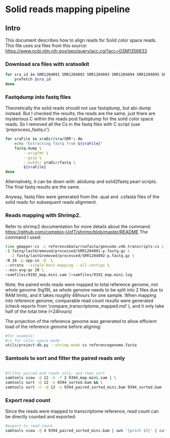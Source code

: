 Solid reads mapping pipeline
================

## Intro

This document describes how to align reads for Solid color space reads.
This file uses sra files from this source:
<https://www.ncbi.nlm.nih.gov/geo/query/acc.cgi?acc=GSM1356833>

### Download sra files with sratoolkit

``` bash
for sra_id in SRR1204091 SRR1204092 SRR1204093 SRR1204094 SRR1204095 SRR1204096 SRR1204097 SRR1204099 SRR1204098 SRR1204100 SRR1204101 SRR1204102 SRR1204103 SRR1204104 SRR1204105 SRR1204106 SRR1204107 SRR1204108 SRR1204109 SRR1204110 SRR1204111 SRR1204112 SRR1204113 SRR1204114 SRR1204115 SRR1204116 SRR1204117 SRR1204118 SRR1204119 SRR1204120 SRR1204121 SRR1204122 SRR1204123 SRR1204124 SRR1204125 SRR1204126 SRR1204127 SRR1204128 SRR1204129 SRR1204130 SRR1204131 SRR1204132; do
    prefetch $sra_id
done

```

### Fastqdump into fastq files

Theoretically the solid reads should not use fastqdump, but abi-dump
instead. But I checked the results, the reads are the same, just there
are mysterious C within the reads post fastqdump for the solid color
space reads. So I removed all the Cs in the fastq files with C script
(use ‘preprocess_fastq.c’).

``` bash
for sraFile in sraDir/sra/SRR*; do
    echo "Extracting fastq from ${sraFile}"
    fastq-dump \
        --origfmt \
        --gzip \
        --outdir sraDir/fastq \
        ${sraFile}
done
```

Alternatively, it can be down with: abidump and solid2fastq pearl
scripts. The final fastq results are the same.

Anyway, fastq files were generated from the .qual and .csfasta files of
the solid reads for subsequent reads alignment.

### Reads mapping with Shrimp2.

Refer to shrimp2 documentation for more details about the command:
<https://github.com/compbio-UofT/shrimp/blob/master/README> The command
I used:

``` bash
time gmapper-cs -L referenceData/rnafasta/gencode.v46.transcripts-cs \
-1 fastq/lastGremoved/processed/SRR1204091-p.fastq.gz \
  -2 fastq/lastGremoved/processed/SRR1204092-p.fastq.gz \
-N 16 -p opp-in -Q  \
--strata --single-best-mapping --all-contigs \
--min-avg-qv 20 \
>samfiles/9192_map.mini.sam 2>samfiles/9192_map.mini.log
```

Note, the paired ends reads were mapped to total reference genome, not
whole genome (hg19), as whole genome needs to be split into 2 files due
to RAM limits, and it takes roughly 48hours for one sample. When mapping
into reference genome, comparable read count results were generated
(check reports from ‘compare_transcriptome_mapped.md’ ), and it only
take half of the total time (\<24hours)

The projection of the reference genome was generated to allow efficient
load of the reference genome before aligning:

``` bash
#for example:
#cs for color space mode
utils/project-db.py --shrimp-mode cs referencegenome.fasta

```

### Samtools to sort and filter the paired reads only

``` bash

#filter paired end reads only, and then sort
samtools view -@ 12 -b -f 2 9394_map.mini.sam | \
samtools sort -@ 12 -o 9394_sorted.bam && \
samtools sort -n -@ 12 -o 9394_paired_sorted_mini.bam 9394_sorted.bam

```

### Export read count

Since the reads were mapped to transcriptome reference, read count can
be directly counted and exported:

``` bash
#export to read count
samtools view -@ 4 9394_paired_sorted_mini.bam | awk '{print $3}' | cut -d'|' -f2,6 | sort | uniq -c > DEG/9192_mini_gene_id_name_counts.txt
```
